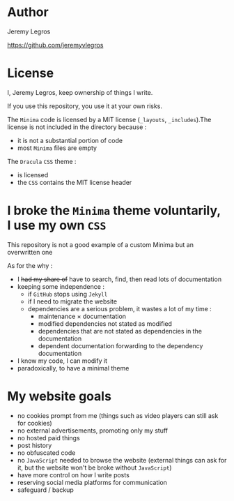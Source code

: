 # Author

Jeremy Legros

https://github.com/jeremyvlegros

# License

I, Jeremy Legros, keep ownership of things I write.

If you use this repository, you use it at your own risks.

The `Minima` code is licensed by a MIT license (`_layouts`, `_includes`).The license is not included in the directory because :

- it is not a substantial portion of code
- most `Minima` files are empty

The `Dracula` `CSS` theme :
- is licensed
- the `CSS` contains the MIT license header

# I broke the `Minima` theme voluntarily, I use my own `CSS`

This repository is not a good example of a custom Minima but an overwritten one

As for the why :
- I ~~had my share of~~ have to search, find, then read lots of documentation
- keeping some independence :
  - if `GitHub` stops using `Jekyll`
  - if I need to migrate the website
  - dependencies are a serious problem, it wastes a lot of my time :
    - maintenance × documentation
    - modified dependencies not stated as modified
    - dependencies that are not stated as dependencies in the documentation
    - dependent documentation forwarding to the dependency documentation
- I know my code, I can modify it
- paradoxically, to have a minimal theme

# My website goals
- no cookies prompt from me (things such as video players can still ask for cookies)
- no external advertisements, promoting only my stuff
- no hosted paid things
- post history
- no obfuscated code
- no `JavaScript` needed to browse the website (external things can ask for it, but the website won't be broke without `JavaScript`)
- have more control on how I write posts
- reserving social media platforms for communication
- safeguard / backup
